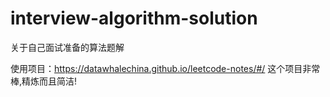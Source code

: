 # interview-algorithm-solution
关于自己面试准备的算法题解


使用项目：https://datawhalechina.github.io/leetcode-notes/#/
这个项目非常棒,精炼而且简洁!